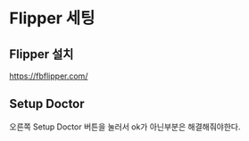 
# Flipper 세팅

## Flipper 설치
https://fbflipper.com/

## Setup Doctor
오른쪽 Setup Doctor 버튼을 눌러서 ok가 아닌부분은 해결해줘야한다.

